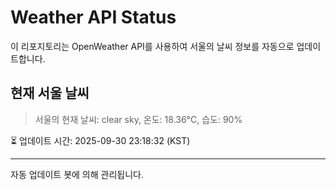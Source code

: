 
# Weather API Status

이 리포지토리는 OpenWeather API를 사용하여 서울의 날씨 정보를 자동으로 업데이트합니다.

## 현재 서울 날씨
> 서울의 현재 날씨: clear sky, 온도: 18.36°C, 습도: 90%

⏳ 업데이트 시간: 2025-09-30 23:18:32 (KST)

---
자동 업데이트 봇에 의해 관리됩니다.
